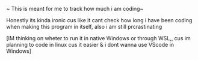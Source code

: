 ~ This is meant for me to track how much i am coding~


Honestly its kinda ironic cus like it cant check how long i have been coding when making this program in itself, also i am still prcrastinating

[IM thinking on wheter to run it in native Windows or through WSL,, cus im planning to code in linux cus it easier & i dont wanna use VScode in Windows]
